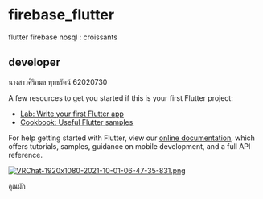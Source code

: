 # firebase_flutter

flutter firebase nosql : croissants

## developer

นางสาวศิริกมล พุทธรัตน์ 62020730

A few resources to get you started if this is your first Flutter project:

- [Lab: Write your first Flutter app](https://flutter.dev/docs/get-started/codelab)
- [Cookbook: Useful Flutter samples](https://flutter.dev/docs/cookbook)

For help getting started with Flutter, view our
[online documentation](https://flutter.dev/docs), which offers tutorials,
samples, guidance on mobile development, and a full API reference.

[![VRChat-1920x1080-2021-10-01-06-47-35-831.png](https://i.postimg.cc/sxPNqw68/VRChat-1920x1080-2021-10-01-06-47-35-831.png)](https://postimg.cc/K3zfgryr)

คุณผัก